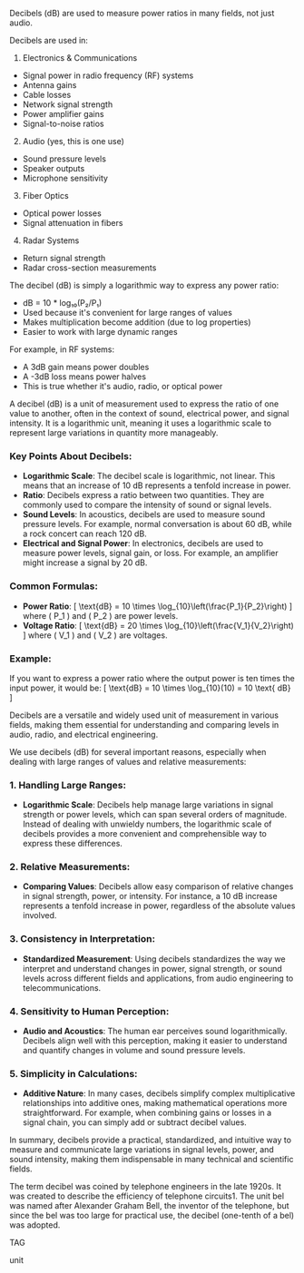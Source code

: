 Decibels (dB) are used to measure power ratios in many fields, not just audio.

Decibels are used in:

1. Electronics & Communications

- Signal power in radio frequency (RF) systems
- Antenna gains
- Cable losses
- Network signal strength
- Power amplifier gains
- Signal-to-noise ratios

2. Audio (yes, this is one use)

- Sound pressure levels
- Speaker outputs
- Microphone sensitivity

3. Fiber Optics

- Optical power losses
- Signal attenuation in fibers

4. Radar Systems
- Return signal strength
- Radar cross-section measurements

The decibel (dB) is simply a logarithmic way to express any power ratio:

- dB = 10 * log₁₀(P₂/P₁)
- Used because it's convenient for large ranges of values
- Makes multiplication become addition (due to log properties)
- Easier to work with large dynamic ranges

For example, in RF systems:

- A 3dB gain means power doubles
- A -3dB loss means power halves
- This is true whether it's audio, radio, or optical power

A decibel (dB) is a unit of measurement used to express the ratio of one value to another, often in the context of sound, electrical power, and signal intensity. It is a logarithmic unit, meaning it uses a logarithmic scale to represent large variations in quantity more manageably.

### Key Points About Decibels:
- **Logarithmic Scale**: The decibel scale is logarithmic, not linear. This means that an increase of 10 dB represents a tenfold increase in power. 
- **Ratio**: Decibels express a ratio between two quantities. They are commonly used to compare the intensity of sound or signal levels.
- **Sound Levels**: In acoustics, decibels are used to measure sound pressure levels. For example, normal conversation is about 60 dB, while a rock concert can reach 120 dB.
- **Electrical and Signal Power**: In electronics, decibels are used to measure power levels, signal gain, or loss. For example, an amplifier might increase a signal by 20 dB.

### Common Formulas:
- **Power Ratio**: 
  \[ \text{dB} = 10 \times \log_{10}\left(\frac{P_1}{P_2}\right) \]
  where \( P_1 \) and \( P_2 \) are power levels.
- **Voltage Ratio**: 
  \[ \text{dB} = 20 \times \log_{10}\left(\frac{V_1}{V_2}\right) \]
  where \( V_1 \) and \( V_2 \) are voltages.

### Example:
If you want to express a power ratio where the output power is ten times the input power, it would be:
\[ \text{dB} = 10 \times \log_{10}(10) = 10 \text{ dB} \]

Decibels are a versatile and widely used unit of measurement in various fields, making them essential for understanding and comparing levels in audio, radio, and electrical engineering.

We use decibels (dB) for several important reasons, especially when dealing with large ranges of values and relative measurements:

### 1. **Handling Large Ranges**:
- **Logarithmic Scale**: Decibels help manage large variations in signal strength or power levels, which can span several orders of magnitude. Instead of dealing with unwieldy numbers, the logarithmic scale of decibels provides a more convenient and comprehensible way to express these differences.

### 2. **Relative Measurements**:
- **Comparing Values**: Decibels allow easy comparison of relative changes in signal strength, power, or intensity. For instance, a 10 dB increase represents a tenfold increase in power, regardless of the absolute values involved.

### 3. **Consistency in Interpretation**:
- **Standardized Measurement**: Using decibels standardizes the way we interpret and understand changes in power, signal strength, or sound levels across different fields and applications, from audio engineering to telecommunications.

### 4. **Sensitivity to Human Perception**:
- **Audio and Acoustics**: The human ear perceives sound logarithmically. Decibels align well with this perception, making it easier to understand and quantify changes in volume and sound pressure levels.

### 5. **Simplicity in Calculations**:
- **Additive Nature**: In many cases, decibels simplify complex multiplicative relationships into additive ones, making mathematical operations more straightforward. For example, when combining gains or losses in a signal chain, you can simply add or subtract decibel values.

In summary, decibels provide a practical, standardized, and intuitive way to measure and communicate large variations in signal levels, power, and sound intensity, making them indispensable in many technical and scientific fields.

The term decibel was coined by telephone engineers in the late 1920s. It was created to describe the efficiency of telephone circuits1. The unit bel was named after Alexander Graham Bell, the inventor of the telephone, but since the bel was too large for practical use, the decibel (one-tenth of a bel) was adopted.

TAG

unit

